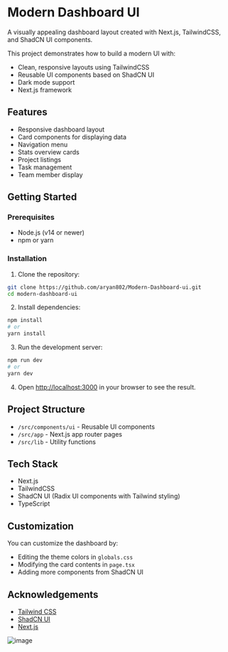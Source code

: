 # Modern Dashboard UI

A visually appealing dashboard layout created with Next.js, TailwindCSS, and ShadCN UI components.

This project demonstrates how to build a modern UI with:
- Clean, responsive layouts using TailwindCSS
- Reusable UI components based on ShadCN UI
- Dark mode support
- Next.js framework

## Features

- Responsive dashboard layout
- Card components for displaying data
- Navigation menu
- Stats overview cards
- Project listings
- Task management
- Team member display

## Getting Started

### Prerequisites

- Node.js (v14 or newer)
- npm or yarn

### Installation

1. Clone the repository:
```bash
git clone https://github.com/aryan802/Modern-Dashboard-ui.git
cd modern-dashboard-ui
```

2. Install dependencies:
```bash
npm install
# or
yarn install
```

3. Run the development server:
```bash
npm run dev
# or
yarn dev
```

4. Open [http://localhost:3000](http://localhost:3000) in your browser to see the result.

## Project Structure

- `/src/components/ui` - Reusable UI components
- `/src/app` - Next.js app router pages
- `/src/lib` - Utility functions

## Tech Stack

- Next.js
- TailwindCSS
- ShadCN UI (Radix UI components with Tailwind styling)
- TypeScript

## Customization

You can customize the dashboard by:
- Editing the theme colors in `globals.css`
- Modifying the card contents in `page.tsx`
- Adding more components from ShadCN UI

## Acknowledgements

- [Tailwind CSS](https://tailwindcss.com/)
- [ShadCN UI](https://ui.shadcn.com/)
- [Next.js](https://nextjs.org/) 

![image](https://github.com/user-attachments/assets/fe1db5c6-6f89-4cad-80c5-4d24ed7b8f6b)
